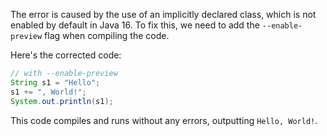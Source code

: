 
The error is caused by the use of an implicitly declared class, which is not enabled by default in Java 16. To fix this, we need to add the `--enable-preview` flag when compiling the code.

Here's the corrected code:
```java
// with --enable-preview
String s1 = "Hello";
s1 += ", World!";
System.out.println(s1);
```
This code compiles and runs without any errors, outputting `Hello, World!`.

